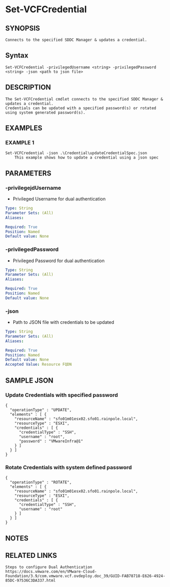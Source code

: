 # Set-VCFCredential

## SYNOPSIS
    Connects to the specified SDDC Manager & updates a credential.

## Syntax
```
Set-VCFCredential -privilegedUsername <string> -privilegedPassword <string> -json <path to json file>
```

## DESCRIPTION
	The Set-VCFCredential cmdlet connects to the specified SDDC Manager & updates a credential. 
    Credentials can be updated with a specified password(s) or rotated using system generated password(s).


## EXAMPLES

### EXAMPLE 1
```
Set-VCFCredential -json .\Credential\updateCredentialSpec.json
    This example shows how to update a credential using a json spec
```

## PARAMETERS

### -privilegejdUsername
- Privileged Username for dual authentication

```yaml
Type: String
Parameter Sets: (All)
Aliases:

Required: True
Position: Named
Default value: None
```
### -privilegedPassword
- Privileged Password for dual authentication

```yaml
Type: String
Parameter Sets: (All)
Aliases:

Required: True
Position: Named
Default value: None
```
### -json
- Path to JSON file with credentials to be updated

```yaml
Type: String
Parameter Sets: (All)
Aliases:

Required: True
Position: Named
Default value: None
Accepted Value: Resource FQDN
```
## SAMPLE JSON
### Update Credentials with specified password
```
{
  "operationType" : "UPDATE",
  "elements" : [ {
    "resourceName" : "sfo01m01esx02.sfo01.rainpole.local",
    "resourceType" : "ESXI",
    "credentials" : [ {
      "credentialType" : "SSH",
      "username" : "root",
      "password" : "VMwareInfra@1"
    } ]
  } ]
}

```
### Rotate Credentials with system defined password
```
{
  "operationType" : "ROTATE",
  "elements" : [ {
    "resourceName" : "sfo01m01esx02.sfo01.rainpole.local",
    "resourceType" : "ESXI",
    "credentials" : [ {
      "credentialType" : "SSH",
      "username" : "root"
    } ]
  } ]
}

```
## NOTES

## RELATED LINKS
```
Steps to configure Dual Authentication https://docs.vmware.com/en/VMware-Cloud-Foundation/3.9/com.vmware.vcf.ovdeploy.doc_39/GUID-FAB78718-E626-4924-85DC-97536C3DA337.html
```